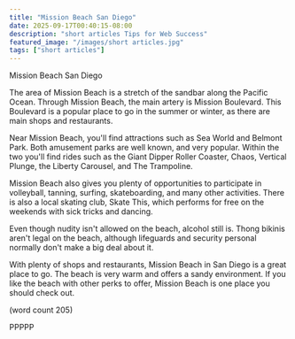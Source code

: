 ```yaml
---
title: "Mission Beach San Diego"
date: 2025-09-17T00:40:15-08:00
description: "short articles Tips for Web Success"
featured_image: "/images/short articles.jpg"
tags: ["short articles"]
---
```


Mission Beach San Diego

The area of Mission Beach is a stretch of the sandbar
along the Pacific Ocean.  Through Mission Beach, the
main artery is Mission Boulevard.  This Boulevard is
a popular place to go in the summer or winter, as 
there are main shops and restaurants.

Near Mission Beach, you'll find attractions such as
Sea World and Belmont Park.  Both amusement parks are
well known, and very popular.  Within the two you'll 
find rides such as the Giant Dipper Roller Coaster, 
Chaos, Vertical Plunge, the Liberty Carousel, and 
The Trampoline.

Mission Beach also gives you plenty of opportunities 
to participate in volleyball, tanning, surfing, 
skateboarding, and many other activities.  There is
also a local skating club, Skate This, which performs
for free on the weekends with sick tricks and dancing.

Even though nudity isn't allowed on the beach, alcohol
still is.  Thong bikinis aren't legal on the beach, 
although lifeguards and security personal normally don't
make a big deal about it.

With plenty of shops and restaurants, Mission Beach
in San Diego is a great place to go.  The beach is
very warm and offers a sandy environment.  If you like
the beach with other perks to offer, Mission Beach is
one place you should check out.

(word count 205)

PPPPP
